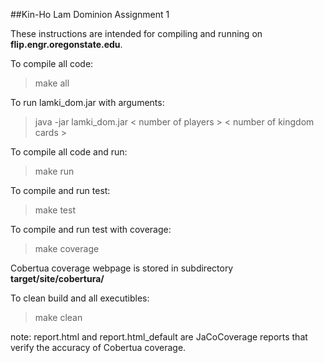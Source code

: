 ##Kin-Ho Lam Dominion Assignment 1

These instructions are intended for compiling and running on **flip.engr.oregonstate.edu**. 

To compile all code:
>make all

To run lamki_dom.jar with arguments:
> java -jar lamki_dom.jar < number of players > < number of kingdom cards >

To compile all code and run:
>make run

To compile and run test:
>make test

To compile and run test with coverage:
>make coverage

Cobertua coverage webpage is stored in subdirectory **target/site/cobertura/**

To clean build and all executibles:
>make clean

note: report.html and report.html_default are JaCoCoverage reports that verify the accuracy of Cobertua coverage.
